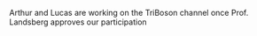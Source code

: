 Arthur and Lucas are working on the TriBoson channel once Prof. Landsberg approves our participation

